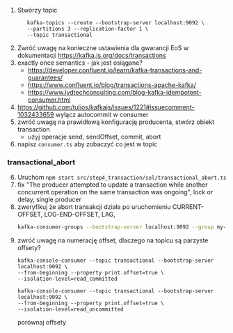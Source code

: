 1. Stwórzy topic 
   ```shell
      kafka-topics --create --bootstrap-server localhost:9092 \
      --partitions 3 --replication-factor 1 \
      --topic transactional
   ```
2. Zwróć uwagę na konieczne ustawienia dla gwarancji EoS w dokumentacji https://kafka.js.org/docs/transactions
2. exactly once semantics - jak jest osiągane?
   - https://developer.confluent.io/learn/kafka-transactions-and-guarantees/
   - https://www.confluent.io/blog/transactions-apache-kafka/
   - https://www.lydtechconsulting.com/blog-kafka-idempotent-consumer.html
3. https://github.com/tulios/kafkajs/issues/1221#issuecomment-1032433659 wyłącz autocommit w consumer
4. zwróć uwagę na prawidłową konfigurację producenta, stwórz obiekt transaction
    - użyj operacje send, sendOffset, commit, abort
5. napisz `consumer.ts` aby zobaczyć co jest w topic

### transactional_abort
6. Uruchom `npm start src/step4_transaction/sol/transactional_abort.ts`
7. fix "The producer attempted to update a transaction while another concurrent operation on the same transaction was ongoing", lock or delay, single producer
8. zweryfikuj że abort transakcji działa po uruchomieniu CURRENT-OFFSET, LOG-END-OFFSET, LAG, 
   ```sh
   kafka-consumer-groups --bootstrap-server localhost:9092 --group my-transactional-abort --describe
   ```
9. zwróć uwagę na numerację offset, dlaczego na topicu są parzyste offsety?
   ```shell
   kafka-console-consumer --topic transactional --bootstrap-server localhost:9092 \
   --from-beginning --property print.offset=true \
   --isolation-level=read_committed

   kafka-console-consumer --topic transactional --bootstrap-server localhost:9092 \
   --from-beginning --property print.offset=true \
   --isolation-level=read_uncommitted
   ```
   porównaj offsety
